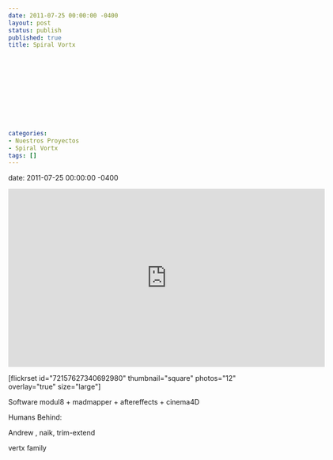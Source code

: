 ```yaml
---
date: 2011-07-25 00:00:00 -0400
layout: post
status: publish
published: true
title: Spiral Vortx
 
 
 
 
 
 
 
 
 
 
 
categories:
- Nuestros Proyectos
- Spiral Vortx
tags: []
---
```

date: 2011-07-25 00:00:00 -0400
<p><iframe src="http://player.vimeo.com/video/24948824?title=0&amp;byline=0&amp;portrait=0&amp;color=c9ff23" frameborder="0" width="640" height="360"></iframe></p>
<p>[flickrset id="72157627340692980" thumbnail="square" photos="12" overlay="true" size="large"]</p>
<p>Software modul8 + madmapper + aftereffects + cinema4D</p>
<p>Humans Behind:</p>
<p>Andrew , naik, trim-extend</p>
<p>vertx family</p>
